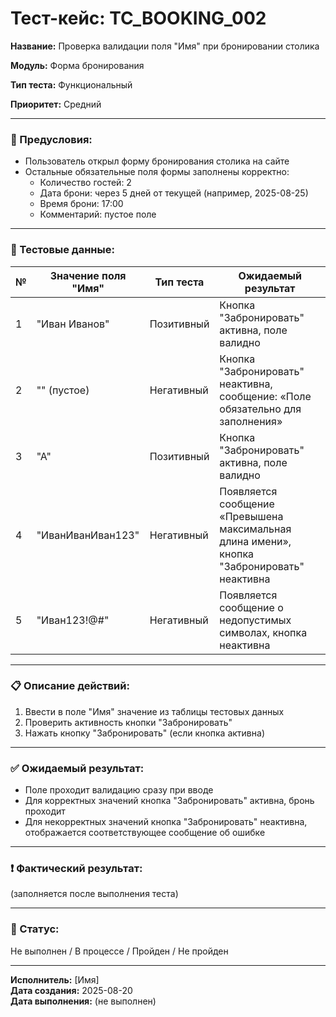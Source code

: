 # Тест-кейс: TC_BOOKING_002

**Название:** Проверка валидации поля "Имя" при бронировании столика  

**Модуль:** Форма бронирования  

**Тип теста:** Функциональный  

**Приоритет:** Средний  

---

### 🔧 Предусловия:
- Пользователь открыл форму бронирования столика на сайте  
- Остальные обязательные поля формы заполнены корректно:
  - Количество гостей: 2
  - Дата брони: через 5 дней от текущей (например, 2025-08-25)
  - Время брони: 17:00
  - Комментарий: пустое поле

---

### 🧪 Тестовые данные:
| № | Значение поля "Имя"        | Тип теста      | Ожидаемый результат |
|---|-----------------------------|----------------|-------------------|
| 1 | "Иван Иванов"              | Позитивный     | Кнопка "Забронировать" активна, поле валидно |
| 2 | "" (пустое)                | Негативный     | Кнопка "Забронировать" неактивна, сообщение: «Поле обязательно для заполнения» |
| 3 | "A"                         | Позитивный     | Кнопка "Забронировать" активна, поле валидно |
| 4 | "ИванИванИван123"          | Негативный     | Появляется сообщение «Превышена максимальная длина имени», кнопка "Забронировать" неактивна |
| 5 | "Иван123!@#"               | Негативный     | Появляется сообщение о недопустимых символах, кнопка неактивна |

---

### 📋 Описание действий:
1. Ввести в поле "Имя" значение из таблицы тестовых данных  
2. Проверить активность кнопки "Забронировать"  
3. Нажать кнопку "Забронировать" (если кнопка активна)  

---

### ✅ Ожидаемый результат:
- Поле проходит валидацию сразу при вводе  
- Для корректных значений кнопка "Забронировать" активна, бронь проходит  
- Для некорректных значений кнопка "Забронировать" неактивна, отображается соответствующее сообщение об ошибке  

---

### ❗ Фактический результат:
(заполняется после выполнения теста)  

---

### 📌 Статус:
Не выполнен / В процессе / Пройден / Не пройден  

---

**Исполнитель:** [Имя]  
**Дата создания:** 2025-08-20  
**Дата выполнения:** (не выполнен)